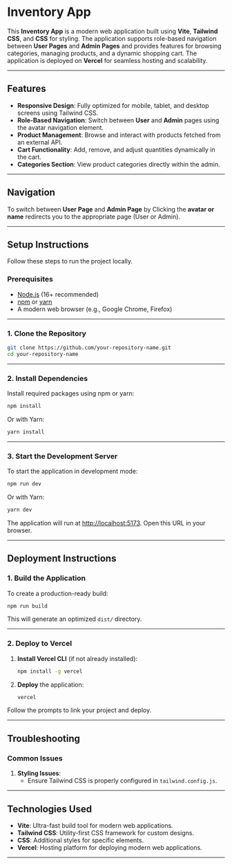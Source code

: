 # Inventory App

This **Inventory App** is a modern web application built using **Vite**, **Tailwind CSS**, and **CSS** for styling. The application supports role-based navigation between **User Pages** and **Admin Pages** and provides features for browsing categories, managing products, and a dynamic shopping cart. The application is deployed on **Vercel** for seamless hosting and scalability.

---

## Features

- **Responsive Design**: Fully optimized for mobile, tablet, and desktop screens using Tailwind CSS.
- **Role-Based Navigation**: Switch between **User** and **Admin** pages using the avatar navigation element.
- **Product Management**: Browse and interact with products fetched from an external API.
- **Cart Functionality**: Add, remove, and adjust quantities dynamically in the cart.
- **Categories Section**: View product categories directly within the admin.

---

## Navigation

To switch between **User Page** and **Admin Page** by Clicking the **avatar or name** redirects you to the appropriate page (User or Admin).

---

## Setup Instructions

Follow these steps to run the project locally.

### Prerequisites

- [Node.js](https://nodejs.org/) (16+ recommended)
- [npm](https://www.npmjs.com/) or [yarn](https://yarnpkg.com/)
- A modern web browser (e.g., Google Chrome, Firefox)

---

### 1. Clone the Repository

```bash
git clone https://github.com/your-repository-name.git
cd your-repository-name
```

---

### 2. Install Dependencies

Install required packages using npm or yarn:

```bash
npm install
```

Or with Yarn:

```bash
yarn install
```

---

### 3. Start the Development Server

To start the application in development mode:

```bash
npm run dev
```

Or with Yarn:

```bash
yarn dev
```

The application will run at [http://localhost:5173](http://localhost:5173). Open this URL in your browser.

---


## Deployment Instructions

### 1. Build the Application

To create a production-ready build:

```bash
npm run build
```

This will generate an optimized `dist/` directory.

---

### 2. Deploy to Vercel

1. **Install Vercel CLI** (if not already installed):
   ```bash
   npm install -g vercel
   ```

2. **Deploy** the application:
   ```bash
   vercel
   ```

Follow the prompts to link your project and deploy.

---

## Troubleshooting

### Common Issues

1. **Styling Issues**:
   - Ensure Tailwind CSS is properly configured in `tailwind.config.js`.

---

## Technologies Used

- **Vite**: Ultra-fast build tool for modern web applications.
- **Tailwind CSS**: Utility-first CSS framework for custom designs.
- **CSS**: Additional styles for specific elements.
- **Vercel**: Hosting platform for deploying modern web applications.

---


